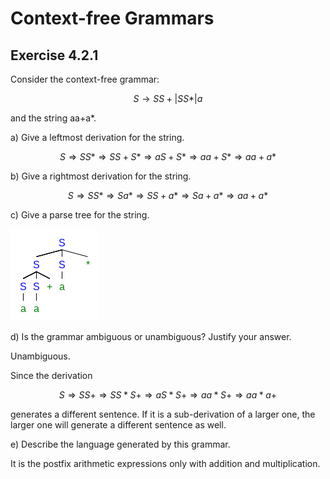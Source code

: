 # Context-free Grammars

## Exercise 4.2.1

Consider the context-free grammar:

$$S \rightarrow SS+ | SS* | a$$

and the string aa+a*.

a) Give a leftmost derivation for the string.

$$S \Rightarrow SS* \Rightarrow SS+S* \Rightarrow aS+S* \Rightarrow aa+S* \Rightarrow aa+a*$$

b) Give a rightmost derivation for the string.

$$S \Rightarrow SS* \Rightarrow Sa* \Rightarrow SS+a* \Rightarrow Sa+a* \Rightarrow aa+a*$$

c) Give a parse tree for the string.

![4.2.1 parse tree](assets/4_2_1_parse_tree.png)

d) Is the grammar ambiguous or unambiguous? Justify your answer.

Unambiguous.

Since the derivation

$$S \Rightarrow SS+ \Rightarrow SS*S+ \Rightarrow aS*S+ \Rightarrow aa*S+ \Rightarrow aa*a+$$

generates a different sentence. If it is a sub-derivation of a larger one, the larger one will generate a different sentence as well.

e) Describe the language generated by this grammar.

It is the postfix arithmetic expressions only with addition and multiplication.

